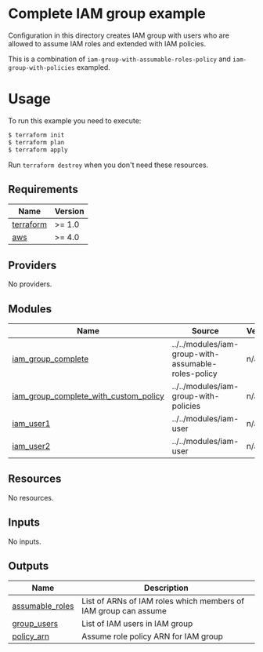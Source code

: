 # Complete IAM group example

Configuration in this directory creates IAM group with users who are allowed to assume IAM roles and extended with IAM policies.

This is a combination of `iam-group-with-assumable-roles-policy` and `iam-group-with-policies` exampled.

# Usage

To run this example you need to execute:

```bash
$ terraform init
$ terraform plan
$ terraform apply
```

Run `terraform destroy` when you don't need these resources.


## Requirements

| Name | Version |
|------|---------|
| <a name="requirement_terraform"></a> [terraform](#requirement\_terraform) | >= 1.0 |
| <a name="requirement_aws"></a> [aws](#requirement\_aws) | >= 4.0 |

## Providers

No providers.

## Modules

| Name | Source | Version |
|------|--------|---------|
| <a name="module_iam_group_complete"></a> [iam\_group\_complete](#module\_iam\_group\_complete) | ../../modules/iam-group-with-assumable-roles-policy | n/a |
| <a name="module_iam_group_complete_with_custom_policy"></a> [iam\_group\_complete\_with\_custom\_policy](#module\_iam\_group\_complete\_with\_custom\_policy) | ../../modules/iam-group-with-policies | n/a |
| <a name="module_iam_user1"></a> [iam\_user1](#module\_iam\_user1) | ../../modules/iam-user | n/a |
| <a name="module_iam_user2"></a> [iam\_user2](#module\_iam\_user2) | ../../modules/iam-user | n/a |

## Resources

No resources.

## Inputs

No inputs.

## Outputs

| Name | Description |
|------|-------------|
| <a name="output_assumable_roles"></a> [assumable\_roles](#output\_assumable\_roles) | List of ARNs of IAM roles which members of IAM group can assume |
| <a name="output_group_users"></a> [group\_users](#output\_group\_users) | List of IAM users in IAM group |
| <a name="output_policy_arn"></a> [policy\_arn](#output\_policy\_arn) | Assume role policy ARN for IAM group |

